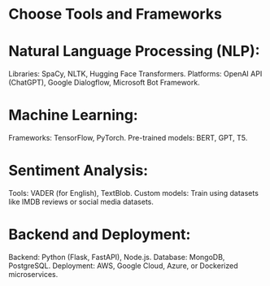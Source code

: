 # Choose Tools and Frameworks
# Natural Language Processing (NLP):

Libraries: SpaCy, NLTK, Hugging Face Transformers.
Platforms: OpenAI API (ChatGPT), Google Dialogflow, Microsoft Bot Framework.
# Machine Learning:

Frameworks: TensorFlow, PyTorch.
Pre-trained models: BERT, GPT, T5.

# Sentiment Analysis:
Tools: VADER (for English), TextBlob.
Custom models: Train using datasets like IMDB reviews or social media datasets.

# Backend and Deployment:
Backend: Python (Flask, FastAPI), Node.js.
Database: MongoDB, PostgreSQL.
Deployment: AWS, Google Cloud, Azure, or Dockerized microservices.